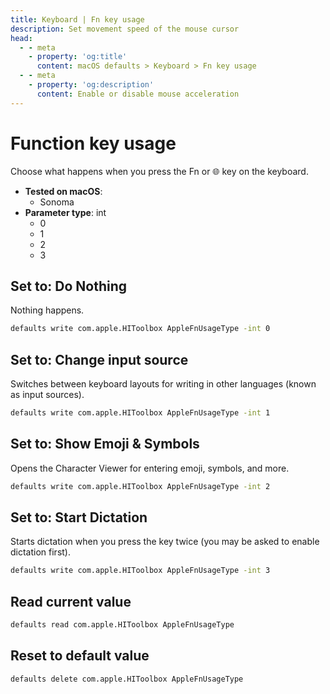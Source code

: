 ```yaml
---
title: Keyboard | Fn key usage
description: Set movement speed of the mouse cursor
head:
  - - meta
    - property: 'og:title'
      content: macOS defaults > Keyboard > Fn key usage
  - - meta
    - property: 'og:description'
      content: Enable or disable mouse acceleration
---
```


# Function key usage

Choose what happens when you press the Fn or 🌐︎ key on the keyboard.

<!-- break lists -->

- **Tested on macOS**:
  - Sonoma
- **Parameter type**: int
  - 0
  - 1
  - 2
  - 3

## Set to: Do Nothing

Nothing happens.

```bash
defaults write com.apple.HIToolbox AppleFnUsageType -int 0
```

## Set to: Change input source

Switches between keyboard layouts for writing in other languages (known as input sources).

```bash
defaults write com.apple.HIToolbox AppleFnUsageType -int 1
```

## Set to: Show Emoji & Symbols

Opens the Character Viewer for entering emoji, symbols, and more.

```bash
defaults write com.apple.HIToolbox AppleFnUsageType -int 2
```

## Set to: Start Dictation

Starts dictation when you press the key twice (you may be asked to enable dictation first).

```bash
defaults write com.apple.HIToolbox AppleFnUsageType -int 3
```

## Read current value

```bash
defaults read com.apple.HIToolbox AppleFnUsageType
```

## Reset to default value

```bash
defaults delete com.apple.HIToolbox AppleFnUsageType
```
